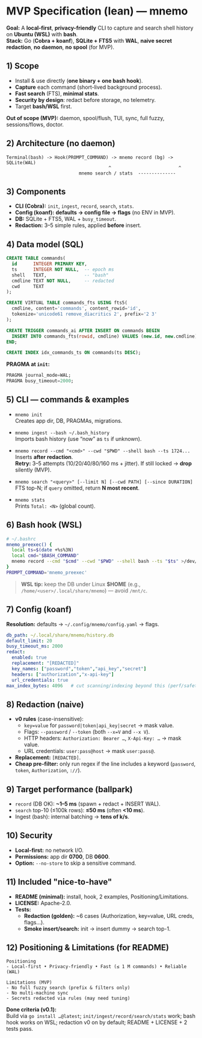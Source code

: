 # MVP Specification (lean) — mnemo

**Goal:** A **local-first**, **privacy-friendly** CLI to capture and search shell history on **Ubuntu (WSL)** with **bash**.  
**Stack:** Go (**Cobra + koanf**), **SQLite + FTS5** with **WAL**, **naive secret redaction**, **no daemon**, **no spool** (for MVP).

## 1) Scope

- Install & use directly (**one binary + one bash hook**).
- **Capture** each command (short-lived background process).
- **Fast search** (FTS), **minimal stats**.
- **Security by design**: redact before storage, no telemetry.
- Target **bash/WSL** first.

**Out of scope (MVP):** daemon, spool/flush, TUI, sync, full fuzzy, sessions/flows, doctor.

## 2) Architecture (no daemon)

```
Terminal(bash) -> Hook(PROMPT_COMMAND) -> mnemo record (bg) -> SQLite(WAL)
                                      ^                         ^
                           mnemo search / stats  --------------
```

## 3) Components

- **CLI (Cobra):** `init`, `ingest`, `record`, `search`, `stats`.
- **Config (koanf):** **defaults → config file → flags** (no ENV in MVP).
- **DB:** SQLite + FTS5, WAL + `busy_timeout`.
- **Redaction:** 3–5 simple rules, applied **before** insert.

## 4) Data model (SQL)

```sql
CREATE TABLE commands(
  id      INTEGER PRIMARY KEY,
  ts      INTEGER NOT NULL,  -- epoch ms
  shell   TEXT,              -- "bash"
  cmdline TEXT NOT NULL,     -- redacted
  cwd     TEXT
);

CREATE VIRTUAL TABLE commands_fts USING fts5(
  cmdline, content='commands', content_rowid='id',
  tokenize='unicode61 remove_diacritics 2', prefix='2 3'
);

CREATE TRIGGER commands_ai AFTER INSERT ON commands BEGIN
  INSERT INTO commands_fts(rowid, cmdline) VALUES (new.id, new.cmdline);
END;

CREATE INDEX idx_commands_ts ON commands(ts DESC);
```

**PRAGMA at `init`:**
```sql
PRAGMA journal_mode=WAL;
PRAGMA busy_timeout=2000;
```

## 5) CLI — commands & examples

- `mnemo init`  
  Creates app dir, DB, PRAGMAs, migrations.

- `mnemo ingest --bash ~/.bash_history`  
  Imports bash history (use “now” as `ts` if unknown).

- `mnemo record --cmd "<cmd>" --cwd "$PWD" --shell bash --ts 1724...`  
  Inserts **after redaction**.  
  **Retry:** 3–5 attempts (10/20/40/80/160 ms + jitter). If still locked → **drop** silently (MVP).

- `mnemo search "<query>" [--limit N] [--cwd PATH] [--since DURATION]`  
  FTS top-N; if `query` omitted, return **N most recent**.

- `mnemo stats`  
  Prints `Total: <N>` (global count).

## 6) Bash hook (WSL)

```bash
# ~/.bashrc
mnemo_preexec() {
  local ts=$(date +%s%3N)
  local cmd="$BASH_COMMAND"
  mnemo record --cmd "$cmd" --cwd "$PWD" --shell bash --ts "$ts" >/dev/null 2>&1 &
}
PROMPT_COMMAND='mnemo_preexec'
```

> **WSL tip:** keep the DB under Linux **$HOME** (e.g., `/home/<user>/.local/share/mnemo`) — avoid `/mnt/c`.

## 7) Config (koanf)

**Resolution:** defaults → `~/.config/mnemo/config.yaml` → flags.

```yaml
db_path: ~/.local/share/mnemo/history.db
default_limit: 20
busy_timeout_ms: 2000
redact:
  enabled: true
  replacement: "[REDACTED]"
  key_names: ["password","token","api_key","secret"]
  headers: ["authorization","x-api-key"]
  url_credentials: true
max_index_bytes: 4096   # cut scanning/indexing beyond this (perf/safety)
```

## 8) Redaction (naive)

- **v0 rules** (case-insensitive):
  - `key=value` for `password|token|api_key|secret` → mask value.
  - Flags: `--password` / `--token` (both `--x=V` and `--x V`).
  - HTTP headers: `Authorization: Bearer …`, `X-Api-Key: …` → mask value.
  - URL credentials: `user:pass@host` → mask `user:pass@`.
- **Replacement:** `[REDACTED]`.
- **Cheap pre-filter:** only run regex if the line includes a keyword (`password`, `token`, `Authorization`, `://`).

## 9) Target performance (ballpark)

- `record` (DB OK): **~1–5 ms** (spawn + redact + INSERT WAL).
- `search` top-10 (≤100k rows): **≤50 ms** (often **<10 ms**).
- Ingest (bash): internal batching → **tens of k/s**.

## 10) Security

- **Local-first:** no network I/O.
- **Permissions:** app dir **0700**, DB **0600**.
- **Option:** `--no-store` to skip a sensitive command.

## 11) Included "nice-to-have"

- **README (minimal):** install, hook, 2 examples, Positioning/Limitations.
- **LICENSE:** Apache-2.0.
- **Tests:**
  - **Redaction (golden):** ~6 cases (Authorization, key=value, URL creds, flags…).
  - **Smoke insert/search:** init → insert dummy → search top-1.

## 12) Positioning & Limitations (for README)

```
Positioning
- Local-first • Privacy-friendly • Fast (≤ 1 M commands) • Reliable (WAL)

Limitations (MVP)
- No full fuzzy search (prefix & filters only)
- No multi-machine sync
- Secrets redacted via rules (may need tuning)
```

**Done criteria (v0.1):**  
Build via `go install …@latest`; `init/ingest/record/search/stats` work; bash hook works on WSL; redaction v0 on by default; README + LICENSE + 2 tests pass.
